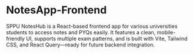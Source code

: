 # NotesApp-Frontend
SPPU NotesHub is a React-based frontend app for various universities students to access notes and PYQs easily. It features a clean, mobile-friendly UI, supports multiple exam patterns, and is built with Vite, Tailwind CSS, and React Query—ready for future backend integration.
